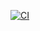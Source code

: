 [![CI](https://github.com/Byrnn188/Tutorial4/actions/workflows/main.yml/badge.svg)](https://github.com/Byrnn188/Tutorial4/actions/workflows/main.yml)
